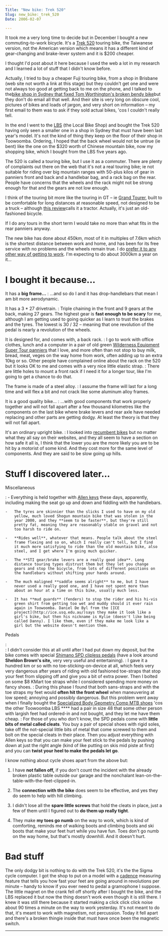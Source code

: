 ```yaml
---
Title: "New bike: Trek 520"
Slug: new_bike:_trek_520
Date: 2006-02-07

---
```

<div>

It took me a very long time to decide but in December I bought a new
commuting-to-work bicycle. It's a [Trek
520](http://www2.trekbikes.com.au/catalogue.cgi?rm=product&mp;product_id=16&category_id=3&subcategory_id=32)
touring bike, the Taiwanese version, not the American version which
means it has a different kind of gear-changing and brake-lever system
and it is \$200 cheaper.

I thought I'd post about it here because I used the web a lot in my
research and I learned a lot of stuff that I didn't know before.

Actually, I tried to buy a cheaper Fuji touring bike, from a shop in
Brisbane (web site not worth a link at this stage) but they couldn't get
one and were not always too good at getting back to me on the phone, and
I talked to the[bike shop in Sydney that fixed Tom Worthington's broken
bendy
bike](http://www.tomw.net.au/blog/2005/10/bending-bicycle-better.html)but
they don't do email all that well. And their site is very long on
obscure cool, pictures of bikes and loads of jargon, and very short on
information – my first email to them was to ask if they sold actual
bikes, 'cos I couldn't really tell.

In the end I went to the [LBS](http://www.bikeline.com.au/) (the Local
Bike Shop) and bought the Trek 520 having only seen a smaller one in a
shop in Sydney that must have been last year's model. It's not the kind
of thing they keep on the floor of their shop in Toowoomba. Ordering, I
hoped that the back wheel would not be untrue (ie bent) like the one on
the \$320 worth of Chinese mountain bike, now my shopping bike, which I
bought from the LBS five years ago.

The 520 is called a touring bike, but I use it as a commuter. There are
plenty of complaints out there on the web that it's not a real touring
bike; ie not suitable for riding over big mountain ranges with 50-plus
kilos of gear in panniers front and back and a handlebar bag, and a rack
bag on the rear. People have concerns that the wheels and the rack might
not be strong enough for that and the gears are not low enough.

I think of the touring bit more like the touring in GT – ie [Grand
Tourer](http://en.wikipedia.org/wiki/GT_car), built to be comfortable
for long distances at reasonable speed, not designed to be a truck –
although [this
review](http://www.roadbikereview.com/cat/latest-bikes/touring-bike/trek/PRD_291208_5675crx.aspx)calls
it a tractor. Actually, it's just an old-fashioned bicycle.

If I do any tours in the short term I would take no more than what fits
in the rear panniers anyway.

The new bike has done about 450km, most of it in multiples of 7.6km
which is the shortest distance between work and home, and has been for
its free service with no problems and the wheels remain true. I do
[prefer it to any other way of getting to
work](http://www.bikeforums.net/archive/index.php/t-50156.html). I'm
expecting to do about 3000km a year on it...

# <span id="id768429"></span>I bought it because...

It has a **big frame...**
:   ...and so do I and it has drop-handlebars that mean I am bit more
    aerodynamic.

It has a 3 \* 27 drivetrain.
:   Triple chaining in the front and 9 gears at the back, making 27
    gears. The highest gear is **fast enough to be scary** for me,
    although I am getting used to going quicker as I learn to trust the
    brakes and the tyres. The lowest is 30 / 32 – meaning that one
    revolution of the pedal is nearly a revolution of the wheels.

It is designed for, and comes with, a back rack. 
:   I go to work with office clothes, lunch and a computer in a pair of
    old green [Wilderness Equipment Super Tour
    panniers](http://www.wildequipment.com.au/bicyclegear_superrp.html)
    that I love, and more often than not stop to buy milk, bread, meat,
    veges on the way home from work, often adding up to an extra 10kg or
    so. Other people have complained online about the rack on the 520
    but it looks OK to me and comes with a very nice little elastic
    strap.
:   There are little holes to mount a front rack if I need it for a
    longer tour, like I'm going to get a chance to do that.

The frame is made of a steel alloy.
:   I assume the frame will last for a long time and will flex a bit and
    not crack like some aluminum alloy frames.

It is a good quality bike...
:   ...with good components that work properly together and will not
    fall apart after a few thousand kilometres like the components on
    the last bike where brake levers and rear axle have needed replacing
    and other parts are getting dodgy. At least the theory is that they
    will not fall apart.

It's an ordinary upright bike. 
:   I looked into [recumbent
    bikes](http://en.wikipedia.org/wiki/Recumbent_bike) but no matter
    what they all say on their websites, and they all seem to have a
    section on how safe it all is, I think that the lower you are the
    more likely you are to be hit by a motorist of some kind. And they
    cost more for the same level of components. And they are said to be
    slow going up hills.

# <span id="id768192"></span>Stuff I discovered later...

Miscellaneous

:   -   Everything is held together with [Allen
        keys](http://en.wikipedia.org/wiki/Allen_wrench) these days,
        apparently, including making the seat go up and down and
        fiddling with the handlebars.

    -   The tyres are skinnier than the slicks I used to have on my old
        yellow, much loved Shogun mountain bike that was stolen in the
        year 2000, and they **seem to be faster**, but they're still
        pretty fat, meaning they are reasonably stable on gravel and not
        too harsh to ride on.

    -   **Rides well**, whatever that means. People talk about the steel
        frame flexing and so on, which I really can't tell, but I find
        it much more satisfying to ride than the old mountain bike, also
        steel, and I get where I'm going much quicker.

    -   The **STI gear/brake levers are a really good idea**. Long
        distance touring types distrust them but they let you change
        gears and stop the bicycle, from lots of different positions on
        the handlebars without shifting your hands around.

    -   The much maligned **saddle seems alright** to me, but I have
        never used a really good one, and I have not spent more than
        about an hour at a time on this bike, usually much less.

    -   It has **mud guards** (fenders) to stop the rider and his hi-vis
        green shirt from getting too wet and muddy should it ever rain
        again in Toowoomba. Daniel De Byl from the [ICE
        project](http://ice.usq.edu.au/)says they make it look like a
        girl's bike, but then his nickname is Kylie (doesn't like being
        called Danny). I like them, even if they make me look like a
        girl but the website doesn't mention them.

Pedals

:   
:   I didn't consider this at all until after I had put down my deposit,
    but the bike comes with special [Shimano SPD clipless
    pedals](http://www.sheldonbrown.com/gloss_cl.html#clipless) (have a
    look around **Sheldon Brown's site,** very very useful and
    entertaining).
:   I gave it a hundred km or so with no toe-sticking-on-device at all,
    which feels very very dangerous after years of riding with old
    fashioned toe-straps that stop your feet from slipping off and give
    you a bit of extra power. Then I bolted on some \$8 KMart toe straps
    while I considered spending more money on fancy shoes.
:   During this phase I found that both sans-straps and with the toe
    straps my feet would **often hit the front wheel** when maneuvering
    at low speed; annoying and possibly dangerous. But this problem went
    away when I finally bought the [Specialized Body Geometry Comp MTB
    shoes](http://specialized.com/bc/SBCEqProduct.jsp?spid=12749) 'cos
    the other Toowoomba LBS **** had a pair in size 48 that some other
    person with largish feet had ordered-in and not bought, and they let
    me have them cheap.
:   For those of you who don't know, the SPD pedals come with **little
    bits of metal called cleats**. You buy a pair of special shoes with
    rigid soles, take off the not-special little bits of metal that come
    screwed to them and bolt on the special cleats in their place. Then
    you adjust everything with Allen keys so that you can make your feet
    stick to the pedals by pushing down at just the right angle (kind of
    like putting on skis mid piste at first) and you can **twist your
    heel to make the pedals let go**.

I know nothing about cycle shoes apart from the above but:
1.  I have **not fallen off,** if you don't count the incident with the
    already broken plastic table outside our garage and the nonchalant
    lean-on-the-table-with-the-feet-clipped-in.

2.  The **connection with the bike** does seem to be effective, and yes
    they do seem to help with hill climbing.

3.  I didn't lose all the **spare little screws** that hold the cleats
    in place, just a few of them until I figured out to **do them up
    really tight**.

4.  They make **my toes go numb** on the way to work, which is kind of
    comforting, reminds me of walking boots and climbing boots and ski
    boots that make your feet hurt while you have fun. Toes don't go
    numb on the way home, but that's mostly downhill. And it doesn't
    hurt.

# <span id="id767575"></span>Bad stuff

The only dodgy bit is nothing to do with the Trek 520, it's the the
Sigma cycle computer. I got the shop to put on a model with a
[cadence](http://www.sheldonbrown.com/gloss_ca-m.html#cadence) measuring
feature that tells you how fast your feet are going around in
revolutions per minute – handy to know if you ever need to pedal a
gramophone I suppose. The little magnet on the crank fell off shortly
after I bought the bike, and the LBS replaced it but now the thing
doesn't work even though it is still there. I knew it was still there
because it started making a click click click noise about 90 times a
minute on the way to work yesterday. It's not meant to do that, it's
meant to work with magnetism, not percussion. Today it fell apart and
there's a broken thingie inside that must have once been the magnetic
switch.

****

</div>
